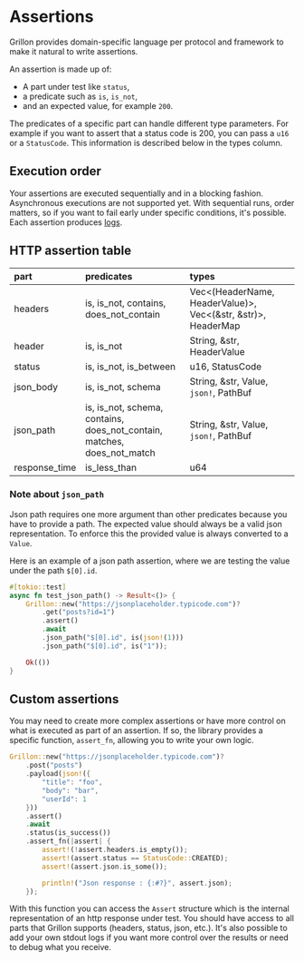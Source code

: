 # Assertions

Grillon provides domain-specific language per protocol and framework to make it natural to write
assertions.

An assertion is made up of:

- A part under test like `status`,
- a predicate such as `is`, `is_not`,
- and an expected value, for example `200`.

The predicates of a specific part can handle different type parameters. For example if you want to
assert that a status code is 200, you can pass a `u16` or a `StatusCode`. This information is
described below in the types column.

## Execution order

Your assertions are executed sequentially and in a blocking fashion. Asynchronous executions are not
supported yet. With sequential runs, order matters, so if you want to fail early under specific
conditions, it's possible. Each assertion produces [logs](../logs.md).

## HTTP assertion table

| part        | predicates                                   | types                                                   |
|:------------|:---------------------------------------------|:--------------------------------------------------------|
|headers      |is, is_not, contains, does_not_contain        |Vec<(HeaderName, HeaderValue)>, Vec<(&str, &str)>, HeaderMap                                                                                                              |
|header       |is, is_not                                    | String, &str, HeaderValue                               |
|status       |is, is_not, is_between                        |u16, StatusCode                                          |
|json_body    |is, is_not, schema                            |String, &str, Value, `json!`, PathBuf                    |
|json_path    |is, is_not, schema, contains, does_not_contain, matches, does_not_match|String, &str, Value, `json!`, PathBuf                                                                                                                |
|response_time|is_less_than                                  |u64                                                      |

### Note about `json_path`

Json path requires one more argument than other predicates because you have to provide a path. The
expected value should always be a valid json representation. To enforce this the provided value is always converted to
a `Value`.

Here is an example of a json path assertion, where we are testing the value under the path `$[0].id`.

```rust
#[tokio::test]
async fn test_json_path() -> Result<()> {
    Grillon::new("https://jsonplaceholder.typicode.com")?
        .get("posts?id=1")
        .assert()
        .await
        .json_path("$[0].id", is(json!(1)))
        .json_path("$[0].id", is("1"));

    Ok(())
}
```

## Custom assertions

You may need to create more complex assertions or have more control on what is executed as part
of an assertion. If so, the library provides a specific function, `assert_fn`, allowing you to write
your own logic.

```rust
Grillon::new("https://jsonplaceholder.typicode.com")?
    .post("posts")
    .payload(json!({
        "title": "foo",
        "body": "bar",
        "userId": 1
    }))
    .assert()
    .await
    .status(is_success())
    .assert_fn(|assert| {
        assert!(!assert.headers.is_empty());
        assert!(assert.status == StatusCode::CREATED);
        assert!(assert.json.is_some());

        println!("Json response : {:#?}", assert.json);
    });
```

With this function you can access the `Assert` structure which is the internal representation of an
http response under test. You should have access to all parts that Grillon supports (headers, status, json, etc.). It's also
possible to add your own stdout logs if you want more control over the results or need to debug
what you receive.
